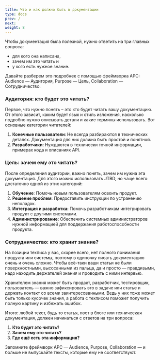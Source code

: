 ```yaml
---
title: Что и как должно быть в документации
type: docs
prev: /
next: 
weight: 8
---
```


Чтобы документация была полезной, нужно ответить на три главных вопроса:  
- для кого она написана,  
- зачем им это читать и 
- у кого есть нужное знание. 

Давайте разберем это подробнее с помощью фреймворка APC: Audience — Аудитория, Purpose — Цель, Collaboration — Сотрудничество.

### Аудитория: кто будет это читать?

Первое, что нужно понять – это кто будет читать вашу документацию. От этого зависит, каким будет язык и стиль изложения, насколько подробно нужно описывать детали и какие термины использовать. Вот основные категории читателей:

1. **Конечные пользователи**: Не всегда разбираются в технических деталях. Документация для них должна быть простой и понятной.
2. **Разработчики**: Нуждаются в технически точной информации, примерах кода и описаниях API.

### Цель: зачем ему это читать?

После определения аудитории, важно понять, зачем им нужна эта документация. Для этого можно использовать JTBD, но чаще всего достаточно одной из этих категорий: 

1. **Обучение**: Помочь новым пользователям освоить продукт.
2. **Решение проблем**: Предоставить инструкции по устранению неполадок.
3. **Интеграция и разработка**: Помочь разработчикам интегрировать продукт с другими системами.
4. **Администрирование**: Обеспечить системных администраторов нужной информацией для поддержания работоспособности продукта.

### Сотрудничество: кто хранит знание?

На позиции техписа у вас, скорее всего, нет полного понимания продукта или системы, поэтому в одиночку писать документацию очень и очень сложно. Чтобы всё-таки ваши статьи не были поверхностными, высосанными из пальца, да и просто — правдивыми, надо находить держателей знания и проводить с ними интервью.

Хранителем знания может быть продакт, разработчик, тестировщик, пользователь — важно зафиксировать это в задаче или статье и держать контакт со всеми заинтересованными. Ведь у них тоже может быть только кусочек знания, а работа с техписом поможет получить полную картину и избежать ошибок.

Итого: любой текст, будь то статья, пост в блоге или техническая документация, должен начинаться с ответов на три вопроса:

1. **Кто будет это читать?**
2. **Зачем ему это читать?**
3. **Где ещё есть эта информация?**

Запомните фреймворк APC — Audience, Purpose, Collaboration — и больше не выпускайте тексты, которые ему не соответствуют.
